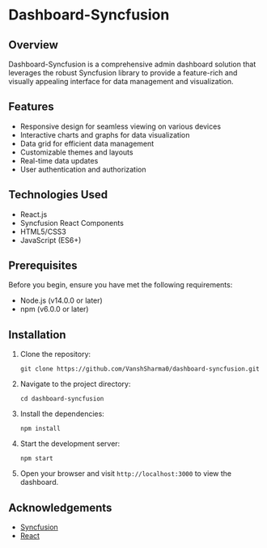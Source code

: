 # Dashboard-Syncfusion

## Overview

Dashboard-Syncfusion is a comprehensive admin dashboard solution that leverages the robust Syncfusion library to provide a feature-rich and visually appealing interface for data management and visualization.

## Features

- Responsive design for seamless viewing on various devices
- Interactive charts and graphs for data visualization
- Data grid for efficient data management
- Customizable themes and layouts
- Real-time data updates
- User authentication and authorization

## Technologies Used

- React.js
- Syncfusion React Components
- HTML5/CSS3
- JavaScript (ES6+)

## Prerequisites

Before you begin, ensure you have met the following requirements:

- Node.js (v14.0.0 or later)
- npm (v6.0.0 or later)

## Installation

1. Clone the repository:
   ```
   git clone https://github.com/VanshSharma0/dashboard-syncfusion.git
   ```

2. Navigate to the project directory:
   ```
   cd dashboard-syncfusion
   ```

3. Install the dependencies:
   ```
   npm install
   ```

4. Start the development server:
   ```
   npm start
   ```

5. Open your browser and visit `http://localhost:3000` to view the dashboard.

## Acknowledgements

- [Syncfusion](https://www.syncfusion.com/)
- [React](https://reactjs.org/)
